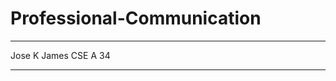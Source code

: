 # Professional-Communication


*****************************************************
Jose K James
CSE A
34
******************************************************
